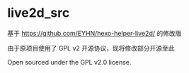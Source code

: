 # live2d_src
基于 https://github.com/EYHN/hexo-helper-live2d/ 的修改版

由于原项目使用了 GPL v2 开源协议，现将修改部分开源至此

Open sourced under the GPL v2.0 license.